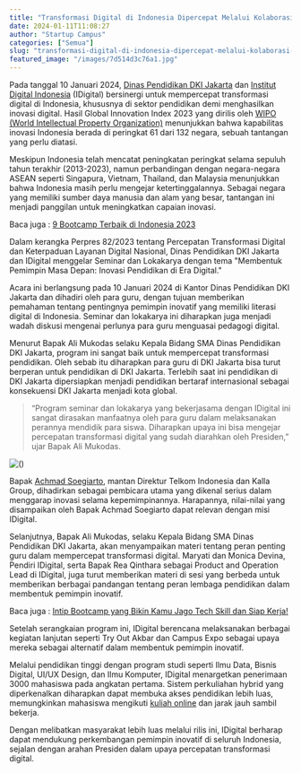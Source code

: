 ```yaml
---
title: "Transformasi Digital di Indonesia Dipercepat Melalui Kolaborasi Dinas Pendidikan DKI Jakarta dan Institut Digital Indonesia"
date: 2024-01-11T11:08:27
author: "Startup Campus"
categories: ["Semua"]
slug: "transformasi-digital-di-indonesia-dipercepat-melalui-kolaborasi-dinas-pendidikan-dki-jakarta-dan-institut-digital-indonesia"
featured_image: "/images/7d514d3c76a1.jpg"
---
```


Pada tanggal 10 Januari 2024, [Dinas Pendidikan DKI Jakarta](https://disdik.jakarta.go.id/) dan [Institut Digital Indonesia](https://institutdigital.id/) (IDigital) bersinergi untuk mempercepat transformasi digital di Indonesia, khususnya di sektor pendidikan demi menghasilkan inovasi digital. Hasil Global Innovation Index 2023 yang dirilis oleh [WIPO (World Intellectual Property Organization)](https://www.wipo.int/portal/en/index.html) menunjukkan bahwa kapabilitas inovasi Indonesia berada di peringkat 61 dari 132 negara, sebuah tantangan yang perlu diatasi.

Meskipun Indonesia telah mencatat peningkatan peringkat selama sepuluh tahun terakhir (2013-2023), namun perbandingan dengan negara-negara ASEAN seperti Singapura, Vietnam, Thailand, dan Malaysia menunjukkan bahwa Indonesia masih perlu mengejar ketertinggalannya. Sebagai negara yang memiliki sumber daya manusia dan alam yang besar, tantangan ini menjadi panggilan untuk meningkatkan capaian inovasi.

Baca juga : [9 Bootcamp Terbaik di Indonesia 2023](https://startupcampus.id/blog/9-bootcamp-terbaik-di-indonesia-2023/)

Dalam kerangka Perpres 82/2023 tentang Percepatan Transformasi Digital dan Keterpaduan Layanan Digital Nasional, Dinas Pendidikan DKI Jakarta dan IDigital menggelar Seminar dan Lokakarya dengan tema "Membentuk Pemimpin Masa Depan: Inovasi Pendidikan di Era Digital." 

Acara ini berlangsung pada 10 Januari 2024 di Kantor Dinas Pendidikan DKI Jakarta dan dihadiri oleh para guru, dengan tujuan memberikan pemahaman tentang pentingnya pemimpin inovatif yang memiliki literasi digital di Indonesia. Seminar dan lokakarya ini diharapkan juga menjadi wadah diskusi mengenai perlunya para guru menguasai pedagogi digital.

Menurut Bapak Ali Mukodas selaku Kepala Bidang SMA Dinas Pendidikan DKI Jakarta, program ini sangat baik untuk mempercepat transformasi pendidikan. Oleh sebab itu diharapkan para guru di DKI Jakarta bisa turut berperan untuk pendidikan di DKI Jakarta. Terlebih saat ini pendidikan di DKI Jakarta dipersiapkan menjadi pendidikan bertaraf internasional sebagai konsekuensi DKI Jakarta menjadi kota global.

> “Program seminar dan lokakarya yang bekerjasama dengan IDigital ini sangat dirasakan manfaatnya oleh para guru dalam melaksanakan perannya mendidik para siswa. Diharapkan upaya ini bisa mengejar percepatan transformasi digital yang sudah diarahkan oleh Presiden,” ujar Bapak Ali Mukodas.

![()](/uploads/2024/01/Pak-Ali-Mukhodas-1.jpg)

Bapak [Achmad Soegiarto](https://achmadsoegiarto.com/), mantan Direktur Telkom Indonesia dan Kalla Group, dihadirkan sebagai pembicara utama yang dikenal serius dalam menggarap inovasi selama kepemimpinannya. Harapannya, nilai-nilai yang disampaikan oleh Bapak Achmad Soegiarto dapat relevan dengan misi IDigital.

Selanjutnya, Bapak Ali Mukodas, selaku Kepala Bidang SMA Dinas Pendidikan DKI Jakarta, akan menyampaikan materi tentang peran penting guru dalam mempercepat transformasi digital. Maryati dan Monica Devina, Pendiri IDigital, serta Bapak Rea Qinthara sebagai Product and Operation Lead di IDigital, juga turut memberikan materi di sesi yang berbeda untuk memberikan berbagai pandangan tentang peran lembaga pendidikan dalam membentuk pemimpin inovatif.

Baca juga : [Intip Bootcamp yang Bikin Kamu Jago Tech Skill dan Siap Kerja!](https://startupcampus.id/blog/intip-bootcamp-yang-bikin-kamu-jago-tech-skill-dan-siap-kerja/)

Setelah serangkaian program ini, IDigital berencana melaksanakan berbagai kegiatan lanjutan seperti Try Out Akbar dan Campus Expo sebagai upaya mereka sebagai alternatif dalam membentuk pemimpin inovatif. 

Melalui pendidikan tinggi dengan program studi seperti Ilmu Data, Bisnis Digital, UI/UX Design, dan Ilmu Komputer, IDigital menargetkan penerimaan 3000 mahasiswa pada angkatan pertama. Sistem perkuliahan hybrid yang diperkenalkan diharapkan dapat membuka akses pendidikan lebih luas, memungkinkan mahasiswa mengikuti [kuliah online](https://institutdigital.id/) dan jarak jauh sambil bekerja. 

Dengan melibatkan masyarakat lebih luas melalui rilis ini, IDigital berharap dapat mendukung perkembangan pemimpin inovatif di seluruh Indonesia, sejalan dengan arahan Presiden dalam upaya percepatan transformasi digital.